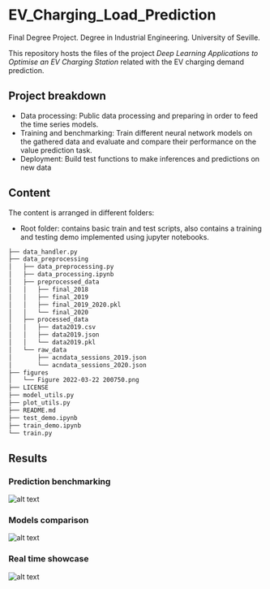 # EV_Charging_Load_Prediction

Final Degree Project.
Degree in Industrial Engineering. University of Seville.

This repository hosts the files of the project *Deep Learning Applications to Optimise an EV Charging Station* related with the EV charging demand prediction.

## Project breakdown
- Data processing: Public data processing and preparing in order to feed the time series models.
- Training and benchmarking: Train different neural network models on the gathered data and evaluate and compare their performance on the value prediction task.
- Deployment: Build test functions to make inferences and predictions on new data

## Content
The content is arranged in different folders:
- Root folder: contains basic train and test scripts, also contains a training and testing demo implemented using jupyter notebooks.


```bash
├── data_handler.py
├── data_preprocessing
│   ├── data_preprocessing.py
│   ├── data_processing.ipynb
│   ├── preprocessed_data
│   │   ├── final_2018
│   │   ├── final_2019
│   │   ├── final_2019_2020.pkl
│   │   └── final_2020
│   ├── processed_data
│   │   ├── data2019.csv
│   │   ├── data2019.json
│   │   └── data2019.pkl
│   └── raw_data
│       ├── acndata_sessions_2019.json
│       └── acndata_sessions_2020.json
├── figures
│   └── Figure 2022-03-22 200750.png
├── LICENSE
├── model_utils.py
├── plot_utils.py
├── README.md
├── test_demo.ipynb
├── train_demo.ipynb
└── train.py
```

## Results
### Prediction benchmarking
![alt text](https://github.com/curroramos/EV_Charging_Load_Prediction/blob/main/figures/benchmarking_table.png)


### Models comparison
![alt text](https://github.com/curroramos/EV_Charging_Load_Prediction/blob/main/figures/Figure%202022-03-22%20200750.png)

### Real time showcase
![alt text](https://github.com/curroramos/EV_Charging_Load_Prediction/blob/main/Results/real_time.gif)